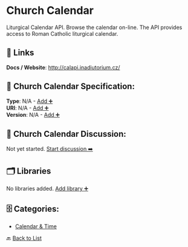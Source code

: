# Church Calendar

Liturgical Calendar API. Browse the calendar on-line. The API provides access to Roman Catholic liturgical calendar.

##  🔗 Links
**Docs / Website**: http://calapi.inadiutorium.cz/

## 🧬 Church Calendar Specification:
**Type**: N/A - [Add ➕](https://github.com/apis-list/apis-list/edit/main/apis/church-calendar/church-calendar.yaml)  
**URI**: N/A - [Add ➕](https://github.com/apis-list/apis-list/edit/main/apis/church-calendar/church-calendar.yaml)  
**Version**: N/A - [Add ➕](https://github.com/apis-list/apis-list/edit/main/apis/church-calendar/church-calendar.yaml)

## 💬 Church Calendar Discussion:
Not yet started. [Start discussion ➡️](https://github.com/apis-list/apis-list/discussions/new)

## 🗂️ Libraries

No libraries added. [Add library ➕](https://github.com/apis-list/apis-list/edit/main/apis/church-calendar/church-calendar.yaml)    


## 🗄️ Categories:
- [Calendar & Time](https://github.com/apis-list/apis-list#calendar--time-)

🔙  [Back to List](https://github.com/apis-list/apis-list)
